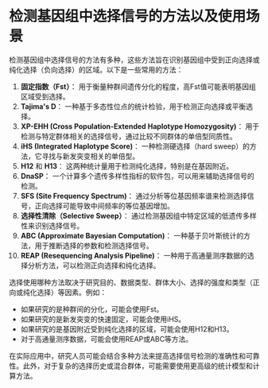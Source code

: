 # 检测基因组中选择信号的方法以及使用场景

检测基因组中选择信号的方法有多种，这些方法旨在识别基因组中受到正向选择或纯化选择（负向选择）的区域。以下是一些常用的方法：

1. **固定指数（Fst）**： 用于衡量种群间遗传分化的程度，高Fst值可能表明基因组区域受到选择。
2. **Tajima's D**： 一种基于多态性位点的统计检验，用于检测正向选择或平衡选择。
3. **XP-EHH (Cross Population-Extended Haplotype Homozygosity)**： 用于检测与特定群体相关的选择信号，通过比较不同群体的单倍型同质性。
4. **iHS (Integrated Haplotype Score)**： 一种检测硬选择（hard sweep）的方法，它寻找与新发突变相关的单倍型。
5. **H12** 和 **H13**： 这两种统计量用于检测纯化选择，特别是在基因附近。
6. **DnaSP**： 一个计算多个遗传多样性指标的软件包，可以用来辅助选择信号的检测。
7. **SFS (Site Frequency Spectrum)**： 通过分析等位基因频率谱来检测选择信号，正向选择可能导致中间频率的等位基因增加。
8. **选择性清除（Selective Sweep）**： 通过检测基因组中特定区域的低遗传多样性来识别选择信号。
9. **ABC (Approximate Bayesian Computation)**： 一种基于贝叶斯统计的方法，用于推断选择的参数和检测选择信号。
10. **REAP (Resequencing Analysis Pipeline)**： 一种用于高通量测序数据的选择分析方法，可以检测正向选择和纯化选择。

选择使用哪种方法取决于研究目的、数据类型、群体大小、选择的强度和类型（正向或纯化选择）等因素。例如：

- 如果研究的是种群间的分化，可能会使用Fst。
- 如果研究的是新发突变的快速固定，可能会使用iHS。
- 如果研究的是基因附近受到纯化选择的区域，可能会使用H12和H13。
- 对于高通量测序数据，可能会使用REAP或ABC等方法。

在实际应用中，研究人员可能会结合多种方法来提高选择信号检测的准确性和可靠性。此外，对于复杂的选择历史或混合群体，可能需要使用更高级的统计模型和计算方法。